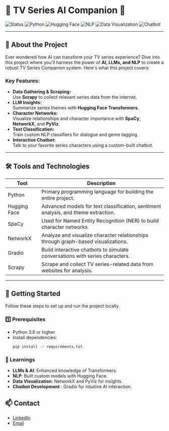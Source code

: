 # 🎥 TV Series AI Companion 🚀

![Status](https://img.shields.io/badge/Status-Currently%20Working%20On-brightgreen?style=flat-square)
![Python](https://img.shields.io/badge/Python-3.8%2B-blue?style=flat-square&logo=python)
![Hugging Face](https://img.shields.io/badge/Hugging%20Face-Transformers-orange?style=flat-square&logo=huggingface)
![NLP](https://img.shields.io/badge/NLP-Spacy-yellow?style=flat-square&logo=spacy)
![Data Visualization](https://img.shields.io/badge/Data%20Visualization-NetworkX-lightgreen?style=flat-square&logo=networkx)
![Chatbot](https://img.shields.io/badge/Chatbot-Gradio-red?style=flat-square&logo=gradio)

---

## **📖 About the Project**

Ever wondered how AI can transform your TV series experience? Dive into this project where you'll harness the power of **AI, LLMs, and NLP** to create a robust TV Series Companion system. Here's what this project covers:

### Key Features:
- **Data Gathering & Scraping:**  
  Use **Scrapy** to collect relevant series data from the internet.  
- **LLM Insights:**  
  Summarize series themes with **Hugging Face Transformers**.  
- **Character Networks:**  
  Visualize relationships and character importance with **SpaCy**, **NetworkX**, and **PyViz**.  
- **Text Classification:**  
  Train custom NLP classifiers for dialogue and genre tagging.  
- **Interactive Chatbot:**  
  Talk to your favorite series characters using a custom-built chatbot.  

---

## **🛠️ Tools and Technologies**

| **Tool**       | **Description**                                                                                       |
|-----------------|-------------------------------------------------------------------------------------------------------|
| Python          | Primary programming language for building the entire project.                                        |
| Hugging Face    | Advanced models for text classification, sentiment analysis, and theme extraction.                   |
| SpaCy           | Used for Named Entity Recognition (NER) to build character networks.                                 |
| NetworkX        | Analyze and visualize character relationships through graph-based visualizations.                    |
| Gradio          | Build interactive chatbots to simulate conversations with series characters.                         |
| Scrapy          | Scrape and collect TV series-related data from websites for analysis.                                |

---

## **🚀 Getting Started**

Follow these steps to set up and run the project locally.

### 1️⃣ Prerequisites
- Python 3.8 or higher
- Install dependencies:
  ```bash
  pip install -r requirements.txt


### 📘 Learnings
- **LLMs & AI**: Enhanced knowledge of Transformers.
- **NLP**: Built custom models with Hugging Face.
- **Data Visualization**: NetworkX and PyViz for insights.
- **Chatbot Development** : Gradio for intuitive AI interaction.
  
## 📫 Contact

- [LinkedIn](https://www.linkedin.com/in/akash061/)
- [Email](akashgautham06@gmail.com)
